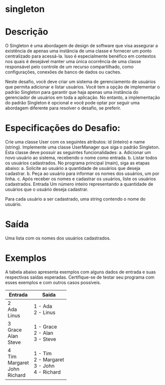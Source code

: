 # singleton

# Descrição
O Singleton é uma abordagem de design de software que visa assegurar a existência de apenas uma instância de uma classe e fornecer um ponto centralizado para acessá-la. Isso é especialmente benéfico em contextos nos quais é desejável manter uma única ocorrência de uma classe responsável pelo controle de um recurso compartilhado, como configurações, conexões de banco de dados ou caches.

Neste desafio, você deve criar um sistema de gerenciamento de usuários que permita adicionar e listar usuários. Você tem a opção de implementar o padrão Singleton para garantir que haja apenas uma instância do gerenciador de usuários em toda a aplicação. No entanto, a implementação do padrão Singleton é opcional e você pode optar por seguir uma abordagem diferente para resolver o desafio, se preferir.

# Especificações do Desafio:

Crie uma classe User com os seguintes atributos: id (inteiro) e name (string).
Implemente uma classe UserManager que siga o padrão Singleton. Esta classe deve possuir as seguintes funcionalidades:
a. Adicionar um novo usuário ao sistema, recebendo o nome como entrada.
b. Listar todos os usuários cadastrados.
No programa principal (main), siga as etapas abaixo:
a. Solicite ao usuário a quantidade de usuários que deseja cadastrar.
b. Peça ao usuário para informar os nomes dos usuários, um por linha.
c. Após receber os nomes e cadastrar os usuários, liste os usuários cadastrados.
Entrada
Um número inteiro representando a quantidade de usuários que o usuário deseja cadastrar.

Para cada usuário a ser cadastrado, uma string contendo o nome do usuário.

# Saída
Uma lista com os nomes dos usuários cadastrados.

# Exemplos
A tabela abaixo apresenta exemplos com alguns dados de entrada e suas respectivas saídas esperadas. Certifique-se de testar seu programa com esses exemplos e com outros casos possíveis.  

|Entrada|Saída|
|-------|-----|
|2<br>Ada<br>Linus|1 - Ada<br>2 - Linus|
|3<br>Grace<br>Alan<br>Steve|1 - Grace<br>2 - Alan<br>3 - Steve|
|4<br>Tim<br>Margaret<br>John<br>Richard|1 - Tim<br>2 - Margaret<br>3 - John<br>4 - Richard|  

